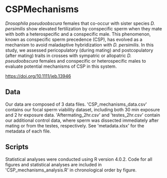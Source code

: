# CSPMechanisms

<i>Drosophila pseudoobscura</i> females that co-occur with sister species <i>D. persimilis</i> show elevated fertilization by conspecific sperm when they mate with both a heterospecific and a conspecific male. This phenomenon, known as conspecific sperm precedence (CSP), has evolved as a mechanism to avoid maladaptive hybridization with <i>D. persimilis</i>. In this study, we assessed pericopulatory (during mating) and postcopulatory (after mating) traits in crosses with sympatric or allopatric <i>D. pseudoobscura</i> females and conspecific or heterospecific males to evaluate potential mechanisms of CSP in this system.

https://doi.org/10.1111/jeb.13946

## Data

Our data are composed of 3 data files. 'CSP_mechanisms_data.csv' contains our focal sperm viability dataset, including both 30 min exposure and 2 hr exposure data. 'Aftermating_2hr.csv' and 'testes_2hr.csv' contain our additional control data, where sperm was dissected immediately after mating or from the testes, respectively. See 'metadata.xlsx' for the metadata of each file.

## Scripts

Statistical analyses were conducted using R version 4.0.2. Code for all figures and statistical analyses are included in 'CSP_mechanisms_analysis.R' in chronological order by figure.

